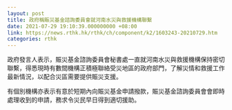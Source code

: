 ```yaml
---
layout: post
title: 政府稱賑災基金諮詢委員會就河南水災與救援機構聯繫
date: 2021-07-29 19:10:39.000000000 +08:00
link: https://news.rthk.hk/rthk/ch/component/k2/1603243-20210729.htm
categories: rthk
---
```


政府發言人表示，賑災基金諮詢委員會秘書處一直就河南水災與救援機構保持密切聯繫，得悉現時有數間機構正積極聯絡受災地區的政府部門，了解災情和救援工作最新情況，以配合災區需要提供賑災支援。

有個別機構亦表示有意於短期內向賑災基金申請撥款，賑災基金諮詢委員會會即時處理收到的申請，務求令災民早日得到適切援助。
